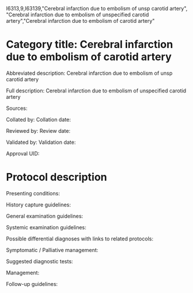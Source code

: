 I6313,9,I63139,"Cerebral infarction due to embolism of unsp carotid artery", "Cerebral infarction due to embolism of unspecified carotid artery","Cerebral infarction due to embolism of carotid artery"
# Category title: Cerebral infarction due to embolism of carotid artery

Abbreviated description: Cerebral infarction due to embolism of unsp carotid artery

Full description: Cerebral infarction due to embolism of unspecified carotid artery

Sources:

Collated by:
Collation date:

Reviewed by:
Review date:

Validated by:
Validation date:

Approval UID:

# Protocol description

Presenting conditions:

History capture guidelines:

General examination guidelines:

Systemic examination guidelines:

Possible differential diagnoses with links to related protocols:

Symptomatic / Palliative management:

Suggested diagnostic tests:

Management:

Follow-up guidelines:
